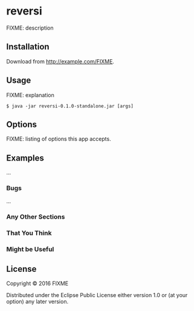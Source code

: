 # reversi

FIXME: description

## Installation

Download from http://example.com/FIXME.

## Usage

FIXME: explanation

    $ java -jar reversi-0.1.0-standalone.jar [args]

## Options

FIXME: listing of options this app accepts.

## Examples

...

### Bugs

...

### Any Other Sections
### That You Think
### Might be Useful

## License

Copyright © 2016 FIXME

Distributed under the Eclipse Public License either version 1.0 or (at
your option) any later version.
